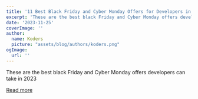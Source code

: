 ```yaml
---
title: '11 Best Black Friday and Cyber Monday Offers for Developers in 2023'
excerpt: 'These are the best black Friday and Cyber Monday offers developers can take in 2023'
date: '2023-11-25'
coverImage: ''
author:
  name: Koders
  picture: "assets/blog/authors/koders.png"
ogImage:
  url: ''
---
```


These are the best black Friday and Cyber Monday offers developers can take in 2023

[Read more](https://dev.to/javinpaul/11-best-black-friday-and-cyber-monday-offers-for-developers-in-2023-25fm)
